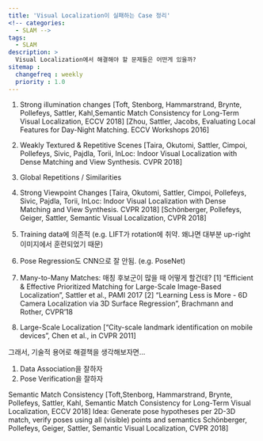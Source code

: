 ```yaml
---
title: 'Visual Localization이 실패하는 Case 정리'
<!-- categories:
  - SLAM -->
tags:
  - SLAM
description: >
  Visual Localization에서 해결해야 할 문제들은 어떤게 있을까?
sitemap :
  changefreq : weekly
  priority : 1.0
---
```


1. Strong illumination changes
[Toft, Stenborg, Hammarstrand, Brynte, Pollefeys, Sattler, Kahl,Semantic Match Consistency for Long-Term Visual Localization, ECCV 2018]
[Zhou, Sattler, Jacobs, Evaluating Local Features for Day-Night Matching. ECCV Workshops 2016]

2. Weakly Textured & Repetitive Scenes
[Taira, Okutomi, Sattler, Cimpoi, Pollefeys, Sivic, Pajdla, Torii, InLoc: Indoor Visual Localization with Dense Matching and View Synthesis. CVPR 2018]

3. Global Repetitions / Similarities
4. Strong Viewpoint Changes
[Taira, Okutomi, Sattler, Cimpoi, Pollefeys, Sivic, Pajdla, Torii, InLoc: Indoor Visual Localization with Dense Matching and View Synthesis. CVPR 2018]
[Schönberger, Pollefeys, Geiger, Sattler, Semantic Visual Localization, CVPR 2018]

5. Training data에 의존적 (e.g. LIFT가 rotation에 취약. 왜냐면 대부분 up-right 이미지에서 훈련되었기 때문)
6. Pose Regression도 CNN으로 잘 안됨. (e.g. PoseNet)
7. Many-to-Many Matches: 매칭 후보군이 많을 때 어떻게 할건데?
[1] “Efficient & Effective Prioritized Matching for Large-Scale Image-Based Localization”, Sattler et al., PAMI 2017
[2] “Learning Less is More - 6D Camera Localization via 3D Surface Regression”, Brachmann and Rother, CVPR’18
8. Large-Scale Localization
[“City-scale landmark identification on mobile devices”, Chen et al., in CVPR 2011]

그래서, 기술적 용어로 해결책을 생각해보자면...
1. Data Association을 잘하자
2. Pose Verification을 잘하자

Semantic Match Consistency
[Toft,Stenborg, Hammarstrand, Brynte, Pollefeys, Sattler, Kahl, Semantic Match Consistency for Long-Term Visual Localization, ECCV 2018]
Idea: Generate pose hypotheses per 2D-3D match, verify poses using all (visible) points and semantics
Schönberger, Pollefeys, Geiger, Sattler, Semantic Visual Localization, CVPR 2018]
